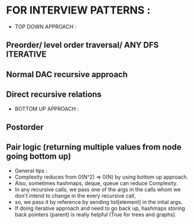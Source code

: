 # FOR INTERVIEW PATTERNS :
* TOP DOWN APPROACH :
## Preorder/ level order traversal/ ANY DFS ITERATIVE
## Normal DAC recursive approach
## Direct recursive relations
* BOTTOM UP APPROACH :
## Postorder
## Pair logic (returning multiple values from node going bottom up)
* General tips :
* Complexity reduces from 0(N^2) => 0(N) by using bottom up approach.
* Also, sometimes hashmaps, deque, queue can reduce Complexity.
* In any recursive calls, we pass one of the args in the calls whom we don't intend to change in the every recursive call,
* so, we pass it by reference by sending list[element] in the intial args.
* If doing iterative approach and need to go back up, hashmaps storing back pointers (parent) is really helpful
(True for trees and graphs).
